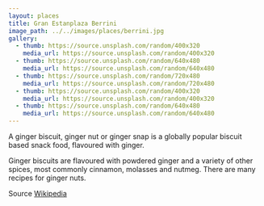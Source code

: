 ```yaml
---
layout: places
title: Gran Estanplaza Berrini
image_path: ../../images/places/berrini.jpg
gallery:
  - thumb: https://source.unsplash.com/random/400x320
    media_url: https://source.unsplash.com/random/400x320
  - thumb: https://source.unsplash.com/random/640x480
    media_url: https://source.unsplash.com/random/640x480
  - thumb: https://source.unsplash.com/random/720x480
    media_url: https://source.unsplash.com/random/720x480
  - thumb: https://source.unsplash.com/random/400x320
    media_url: https://source.unsplash.com/random/400x320
  - thumb: https://source.unsplash.com/random/640x480
    media_url: https://source.unsplash.com/random/640x480
---
```


A ginger biscuit, ginger nut or ginger snap is a globally popular biscuit based snack food, flavoured with ginger.

Ginger biscuits are flavoured with powdered ginger and a variety of other spices, most commonly cinnamon, molasses and nutmeg. There are many recipes for ginger nuts.

Source [Wikipedia](https://en.wikipedia.org/wiki/Ginger_nut)

